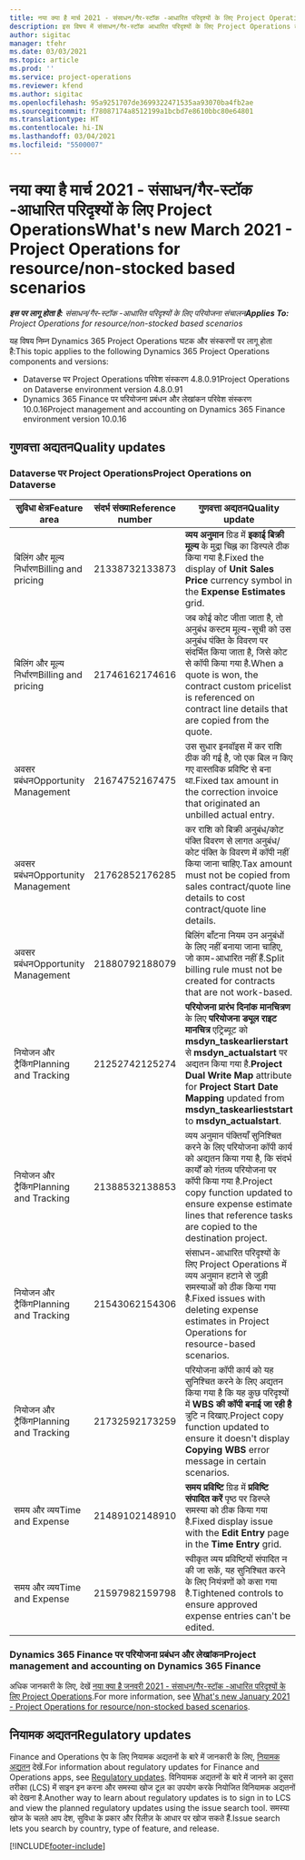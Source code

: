 ```yaml
---
title: नया क्या है मार्च 2021 - संसाधन/गैर-स्टॉक -आधारित परिदृश्यों के लिए Project Operations
description: इस विषय में संसाधन/गैर-स्टॉक आधारित परिदृश्यों के लिए Project Operations के मार्च 2021 रिलीज़ में उपलब्ध गुणवत्ता अद्यतनों के बारे में जानकारी दी गई है.
author: sigitac
manager: tfehr
ms.date: 03/03/2021
ms.topic: article
ms.prod: ''
ms.service: project-operations
ms.reviewer: kfend
ms.author: sigitac
ms.openlocfilehash: 95a9251707de3699322471535aa93070ba4fb2ae
ms.sourcegitcommit: f78087174a8512199a1bcbd7e8610bbc80e64801
ms.translationtype: HT
ms.contentlocale: hi-IN
ms.lasthandoff: 03/04/2021
ms.locfileid: "5500007"
---
```

# <a name="whats-new-march-2021---project-operations-for-resourcenon-stocked-based-scenarios"></a><span data-ttu-id="f1984-103">नया क्या है मार्च 2021 - संसाधन/गैर-स्टॉक -आधारित परिदृश्यों के लिए Project Operations</span><span class="sxs-lookup"><span data-stu-id="f1984-103">What's new March 2021 - Project Operations for resource/non-stocked based scenarios</span></span>

<span data-ttu-id="f1984-104">_**इस पर लागू होता है:** संसाधन/गैर-स्टॉक -आधारित परिदृश्यों के लिए परियोजना संचालन_</span><span class="sxs-lookup"><span data-stu-id="f1984-104">_**Applies To:** Project Operations for resource/non-stocked based scenarios_</span></span>

<span data-ttu-id="f1984-105">यह विषय निम्न Dynamics 365 Project Operations घटक और संस्करणों पर लागू होता है:</span><span class="sxs-lookup"><span data-stu-id="f1984-105">This topic applies to the following Dynamics 365 Project Operations components and versions:</span></span>

- <span data-ttu-id="f1984-106">Dataverse पर Project Operations परिवेश संस्करण 4.8.0.91</span><span class="sxs-lookup"><span data-stu-id="f1984-106">Project Operations on Dataverse environment version 4.8.0.91</span></span> 
- <span data-ttu-id="f1984-107">Dynamics 365 Finance पर परियोजना प्रबंधन और लेखांकन परिवेश संस्करण 10.0.16</span><span class="sxs-lookup"><span data-stu-id="f1984-107">Project management and accounting on Dynamics 365 Finance environment version 10.0.16</span></span> 

## <a name="quality-updates"></a><span data-ttu-id="f1984-108">गुणवत्ता अद्यतन</span><span class="sxs-lookup"><span data-stu-id="f1984-108">Quality updates</span></span>

### <a name="project-operations-on-dataverse"></a><span data-ttu-id="f1984-109">Dataverse पर Project Operations</span><span class="sxs-lookup"><span data-stu-id="f1984-109">Project Operations on Dataverse</span></span>


| <span data-ttu-id="f1984-110">**सुविधा क्षेत्र**</span><span class="sxs-lookup"><span data-stu-id="f1984-110">**Feature area**</span></span> | <span data-ttu-id="f1984-111">**संदर्भ संख्या**</span><span class="sxs-lookup"><span data-stu-id="f1984-111">**Reference number**</span></span> | <span data-ttu-id="f1984-112">**गुणवत्ता अद्यतन**</span><span class="sxs-lookup"><span data-stu-id="f1984-112">**Quality update**</span></span> |
| --- | --- | --- |
| <span data-ttu-id="f1984-113">बिलिंग और मूल्य निर्धारण</span><span class="sxs-lookup"><span data-stu-id="f1984-113">Billing and pricing</span></span> | <span data-ttu-id="f1984-114">2133873</span><span class="sxs-lookup"><span data-stu-id="f1984-114">2133873</span></span> | <span data-ttu-id="f1984-115">**व्यय अनुमान** ग्रिड में **इकाई बिक्री मूल्य** के मुद्रा चिह्न का डिस्पले ठीक किया गया है.</span><span class="sxs-lookup"><span data-stu-id="f1984-115">Fixed the display of **Unit Sales Price** currency symbol in the **Expense Estimates** grid.</span></span> |
| <span data-ttu-id="f1984-116">बिलिंग और मूल्य निर्धारण</span><span class="sxs-lookup"><span data-stu-id="f1984-116">Billing and pricing</span></span> | <span data-ttu-id="f1984-117">2174616</span><span class="sxs-lookup"><span data-stu-id="f1984-117">2174616</span></span> | <span data-ttu-id="f1984-118">जब कोई कोट जीता जाता है, तो अनुबंध कस्टम मूल्य-सूची को उस अनुबंध पंक्ति के विवरण पर संदर्भित किया जाता है, जिसे कोट से कॉपी किया गया है.</span><span class="sxs-lookup"><span data-stu-id="f1984-118">When a quote is won, the contract custom pricelist is referenced on contract line details that are copied from the quote.</span></span> |
| <span data-ttu-id="f1984-119">अवसर प्रबंधन</span><span class="sxs-lookup"><span data-stu-id="f1984-119">Opportunity Management</span></span> | <span data-ttu-id="f1984-120">2167475</span><span class="sxs-lookup"><span data-stu-id="f1984-120">2167475</span></span> | <span data-ttu-id="f1984-121">उस सुधार इनवॉइस में कर राशि ठीक की गई है, जो एक बिल न किए गए वास्तविक प्रविष्टि से बना था.</span><span class="sxs-lookup"><span data-stu-id="f1984-121">Fixed tax amount in the correction invoice that originated an unbilled actual entry.</span></span> |
| <span data-ttu-id="f1984-122">अवसर प्रबंधन</span><span class="sxs-lookup"><span data-stu-id="f1984-122">Opportunity Management</span></span> | <span data-ttu-id="f1984-123">2176285</span><span class="sxs-lookup"><span data-stu-id="f1984-123">2176285</span></span> | <span data-ttu-id="f1984-124">कर राशि को बिक्री अनुबंध/कोट पंक्ति विवरण से लागत अनुबंध/कोट पंक्ति के विवरण में कॉपी नहीं किया जाना चाहिए.</span><span class="sxs-lookup"><span data-stu-id="f1984-124">Tax amount must not be copied from sales contract/quote line details to cost contract/quote line details.</span></span> |
| <span data-ttu-id="f1984-125">अवसर प्रबंधन</span><span class="sxs-lookup"><span data-stu-id="f1984-125">Opportunity Management</span></span> | <span data-ttu-id="f1984-126">2188079</span><span class="sxs-lookup"><span data-stu-id="f1984-126">2188079</span></span> | <span data-ttu-id="f1984-127">बिलिंग बाँटना नियम उन अनुबंधों के लिए नहीं बनाया जाना चाहिए, जो काम-आधारित नहीं हैं.</span><span class="sxs-lookup"><span data-stu-id="f1984-127">Split billing rule must not be created for contracts that are not work-based.</span></span> |
| <span data-ttu-id="f1984-128">नियोजन और ट्रैकिंग</span><span class="sxs-lookup"><span data-stu-id="f1984-128">Planning and Tracking</span></span> | <span data-ttu-id="f1984-129">2125274</span><span class="sxs-lookup"><span data-stu-id="f1984-129">2125274</span></span> | <span data-ttu-id="f1984-130">**परियोजना प्रारंभ दिनांक मानचित्रण** के लिए **परियोजना ड्यूल राइट मानचित्र** एट्रिब्यूट को **msdyn\_taskearlierstart** से **msdyn\_actualstart** पर अद्यतन किया गया है.</span><span class="sxs-lookup"><span data-stu-id="f1984-130">**Project Dual Write Map** attribute for **Project Start Date Mapping** updated from **msdyn\_taskearlieststart** to **msdyn\_actualstart**.</span></span> |
| <span data-ttu-id="f1984-131">नियोजन और ट्रैकिंग</span><span class="sxs-lookup"><span data-stu-id="f1984-131">Planning and Tracking</span></span> | <span data-ttu-id="f1984-132">2138853</span><span class="sxs-lookup"><span data-stu-id="f1984-132">2138853</span></span> | <span data-ttu-id="f1984-133">व्यय अनुमान पंक्तियाँ सुनिश्चित करने के लिए परियोजना कॉपी कार्य को अद्यतन किया गया है, कि संदर्भ कार्यों को गंतव्य परियोजना पर कॉपी किया गया है.</span><span class="sxs-lookup"><span data-stu-id="f1984-133">Project copy function updated to ensure expense estimate lines that reference tasks are copied to the destination project.</span></span> |
| <span data-ttu-id="f1984-134">नियोजन और ट्रैकिंग</span><span class="sxs-lookup"><span data-stu-id="f1984-134">Planning and Tracking</span></span> | <span data-ttu-id="f1984-135">2154306</span><span class="sxs-lookup"><span data-stu-id="f1984-135">2154306</span></span> | <span data-ttu-id="f1984-136">संसाधन-आधारित परिदृश्यों के लिए Project Operations में व्यय अनुमान हटाने से जुड़ी समस्याओं को ठीक किया गया है.</span><span class="sxs-lookup"><span data-stu-id="f1984-136">Fixed issues with deleting expense estimates in Project Operations for resource-based scenarios.</span></span> |
| <span data-ttu-id="f1984-137">नियोजन और ट्रैकिंग</span><span class="sxs-lookup"><span data-stu-id="f1984-137">Planning and Tracking</span></span> | <span data-ttu-id="f1984-138">2173259</span><span class="sxs-lookup"><span data-stu-id="f1984-138">2173259</span></span> | <span data-ttu-id="f1984-139">परियोजना कॉपी कार्य को यह सुनिश्चित करने के लिए अद्यतन किया गया है कि यह कुछ परिदृश्यों में **WBS की कॉपी बनाई जा रही है** त्रुटि न दिखाए.</span><span class="sxs-lookup"><span data-stu-id="f1984-139">Project copy function updated to ensure it doesn't display **Copying WBS** error message in certain scenarios.</span></span> |
| <span data-ttu-id="f1984-140">समय और व्यय</span><span class="sxs-lookup"><span data-stu-id="f1984-140">Time and Expense</span></span> | <span data-ttu-id="f1984-141">2148910</span><span class="sxs-lookup"><span data-stu-id="f1984-141">2148910</span></span> | <span data-ttu-id="f1984-142">**समय प्रविष्टि** ग्रिड में **प्रविष्टि संपादित करें** पृष्ठ पर डिस्प्ले समस्या को ठीक किया गया है.</span><span class="sxs-lookup"><span data-stu-id="f1984-142">Fixed display issue with the **Edit Entry** page in the **Time Entry** grid.</span></span> |
| <span data-ttu-id="f1984-143">समय और व्यय</span><span class="sxs-lookup"><span data-stu-id="f1984-143">Time and Expense</span></span> | <span data-ttu-id="f1984-144">2159798</span><span class="sxs-lookup"><span data-stu-id="f1984-144">2159798</span></span> | <span data-ttu-id="f1984-145">स्वीकृत व्यय प्रविष्टियों संपादित न की जा सकें, यह सुनिश्चित करने के लिए नियंत्रणों को कसा गया है.</span><span class="sxs-lookup"><span data-stu-id="f1984-145">Tightened controls to ensure approved expense entries can't be edited.</span></span> |

### <a name="project-management-and-accounting-on-dynamics-365-finance"></a><span data-ttu-id="f1984-146">Dynamics 365 Finance पर परियोजना प्रबंधन और लेखांकन</span><span class="sxs-lookup"><span data-stu-id="f1984-146">Project management and accounting on Dynamics 365 Finance</span></span>

<span data-ttu-id="f1984-147">अधिक जानकारी के लिए, देखें [नया क्या है जनवरी 2021 - संसाधन/गैर-स्टॉक -आधारित परिदृश्यों के लिए Project Operations](whats-new-jan-2021-resource-based.md).</span><span class="sxs-lookup"><span data-stu-id="f1984-147">For more information, see [What's new January 2021 - Project Operations for resource/non-stocked based scenarios](whats-new-jan-2021-resource-based.md).</span></span>

## <a name="regulatory-updates"></a><span data-ttu-id="f1984-148">नियामक अद्यतन</span><span class="sxs-lookup"><span data-stu-id="f1984-148">Regulatory updates</span></span>

<span data-ttu-id="f1984-149">Finance and Operations ऐप के लिए नियामक अद्यतनों के बारे में जानकारी के लिए, [नियामक अद्यतन](https://docs.microsoft.com/dynamics365/finance/localizations/regulatory-updates) देखें.</span><span class="sxs-lookup"><span data-stu-id="f1984-149">For information about regulatory updates for Finance and Operations apps, see [Regulatory updates](https://docs.microsoft.com/dynamics365/finance/localizations/regulatory-updates).</span></span> <span data-ttu-id="f1984-150">विनियामक अद्यतनों के बारे में जानने का दूसरा तरीका (LCS) में साइन इन करना और समस्या खोज टूल का उपयोग करके नियोजित विनियामक अद्यतनों को देखना है.</span><span class="sxs-lookup"><span data-stu-id="f1984-150">Another way to learn about regulatory updates is to sign in to LCS and view the planned regulatory updates using the issue search tool.</span></span> <span data-ttu-id="f1984-151">समस्या खोज के चलते आप देश, सुविधा के प्रकार और रिलीज़ के आधार पर खोज सकते हैं.</span><span class="sxs-lookup"><span data-stu-id="f1984-151">Issue search lets you search by country, type of feature, and release.</span></span>


[!INCLUDE[footer-include](../includes/footer-banner.md)]

